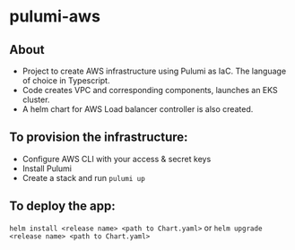 # pulumi-aws

## About
- Project to create AWS infrastructure using Pulumi as IaC. The language of choice in Typescript.
- Code creates VPC and corresponding components, launches an EKS cluster. 
- A helm chart for AWS Load balancer controller is also created. 

## To provision the infrastructure:

- Configure AWS CLI with your access & secret keys
- Install Pulumi
- Create a stack and run `pulumi up`

## To deploy the app:
`helm install <release name> <path to Chart.yaml>`
or
`helm upgrade <release name> <path to Chart.yaml>`

